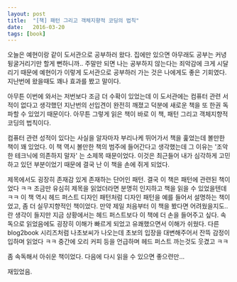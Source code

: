 ```yaml
---
layout: post
title:  "[책] 패턴 그리고 객체지향적 코딩의 법칙"
date:   2016-03-20
tags: [book]
---
```


오늘은 예현이랑 같이 도서관으로 공부하러 왔다. 집에만 있으면 아무래도 공부는 커녕 뒹굴거리기만 할게 뻔하니까.. 주말만 되면 나는 공부하지 않는다는 죄악감에 크게 시달리기 때문에 예현이가 이렇게 도서관으로 공부하러 가는 것은 나에게도 좋은 기회였다. 지난번에 왔을때도 꽤나 효과를 봤고 말이다. 

  아무튼 이번에 와서는 저번보다 조금 더 수확이 있었는데 이 도서관에는 컴퓨터 관련 서적이 없다고 생각했던 지난번의 선입견이 완전히 깨졌고 덕분에 새로운 책을 또 한권 독파할 수 있었기 때문이다. 아무튼 그렇게 읽은 책이 바로 이 책, 패턴 그리고 객체지향적 코딩의 법칙이다. 

  컴퓨터 관련 성적이 있다는 사실을 알자마자 부리나케 뛰어가서 책을 훑었는데 볼만한 책이 꽤 있었다. 이 책 역시 볼만한 책의 범주에 들어간다고 생각했는데 그 이유는 '조악한 테크닉에 의존하지 말자' 는 소제목 때문이었다. 이것은 최근들어 내가 심각하게 고민하고 있던 부분이었기 때문에 결국 난 이 책을 손에 쥐게 되었다. 

  제목에서도 굉장히 존재감 있게 존재하는 단어인 패턴. 결국 이 책은 패턴에 관련된 책이었다 ㅋㅋ 조금만 유심히 제목을 읽었더라면 분명히 인지하고 책을 읽을 수 있었을텐데 ㅋㅋ 이 책 역시 헤드 퍼스트 디자인 패턴처럼 디자인 패턴을 예를 들어서 설명하는 책이었고, 좀 더 실무지향적인 책이었다. 만약 제일 처음부터 이 책을 봤다면 어려웠을지도.. 란 생각이 들지만 지금 상황에서는 헤드 퍼스트보다 이 책에 더 손을 들어주고 싶다. 속독으로 읽었음에도 굉장히 이해가 빠르게 되었고 유쾌했으면서 이해가 쉬웠다. 다른 blog2book 시리즈처럼 나초보씨가 나오는데 초보의 입장을 대변해주어서 잔뜩 감정이입하며 읽었다 ㅋㅋ 중간에 오리 커피 등을 언급하며 헤드 퍼스트 까는것도 웃겼고 ㅋㅋ 

  좀 속독해서 아쉬운 책이었다. 다음에 다시 읽을 수 있으면 좋으련만... 

  재밌었음.